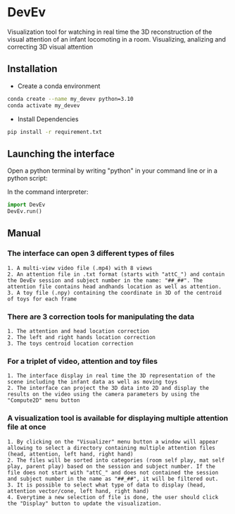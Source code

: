 # DevEv

Visualization tool for watching in real time the 3D reconstruction of the visual attention of an infant locomoting in a room.
Visualizing, analizing and correcting 3D visual attention

## Installation
- Create a conda environment
```bash
conda create --name my_devev python=3.10
conda activate my_devev
```

- Install Dependencies
```bash
pip install -r requirement.txt
```

## Launching the interface

Open a python terminal by writing "python" in your command line or in a python script:

In the command interpreter:

```python
import DevEv
DevEv.run()
```

## Manual

### The interface can open 3 different types of files
    1. A multi-view video file (.mp4) with 8 views
    2. An attention file in .txt format (starts with "attC_") and contain the DevEv session and subject number in the name: "##_##". The attention file contains head andhands location as well as attention.
    3. A toy file (.npy) containing the coordinate in 3D of the centroid of toys for each frame
### There are 3 correction tools for manipulating the data
    1. The attention and head location correction
    2. The left and right hands location correction
    3. The toys centroid location correction
### For a triplet of video, attention and toy files
    1. The interface display in real time the 3D representation of the scene including the infant data as well as moving toys
    2. The interface can project the 3D data into 2D and display the results on the video using the camera parameters by using the "Compute2D" menu button
### A visualization tool is available for displaying multiple attention file at once
    1. By clicking on the "Visualizer" menu button a window will appear allowing to select a directory containing multiple attention files (head, attention, left hand, right hand)
    2. The files will be sorted into categories (room self play, mat self play, parent play) based on the session and subject number. If the file does not start with "attC_" and does not contained the session and subject number in the name as "##_##", it will be filtered out.
    3. It is possible to select what type of data to display (head, attention vector/cone, left hand, right hand)
    4. Everytime a new selection of file is done, the user should click the "Display" button to update the visualization.


